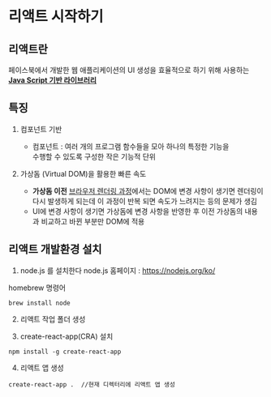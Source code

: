 # 리액트 시작하기

## 리액트란

페이스북에서 개발한 웹 애플리케이션의 UI 생성을 효율적으로 하기 위해 사용하는 <u>**Java Script 기반 라이브러리**</u>

## 특징

1. 컴포넌트 기반

   - 컴포넌트 : 여러 개의 프로그램 함수들을 모아 하나의 특정한 기능을 ㅤㅤㅤㅤㅤ수행할 수 있도록 구성한 작은 기능적 단위

2. 가상돔 (Virtual DOM)을 활용한 빠른 속도
   - **가상돔 이전** [브라우저 렌더링 과정](/cs/%EB%B8%8C%EB%9D%BC%EC%9A%B0%EC%A0%80/)에서는 DOM에 변경 사항이 생기면 렌더링이 다시 발생하게 되는데 이 과정이 반복 되면 속도가 느려지는 등의 문제가 생김
   - UI에 변경 사항이 생기면 가상돔에 변경 사항을 반영한 후 이전 가상돔의 내용과 비교하고 바뀐 부분만 DOM에 적용

## 리액트 개발환경 설치

1. node.js 를 설치한다 node.js 홈페이지 : https://nodejs.org/ko/

homebrew 명령어

```
brew install node
```

2. 리액트 작업 폴더 생성

3. create-react-app(CRA) 설치

```
npm install -g create-react-app
```

4. 리액트 앱 생성

```
create-react-app .  //현재 디렉터리에 리액트 앱 생성
```

ㅤㅤ
